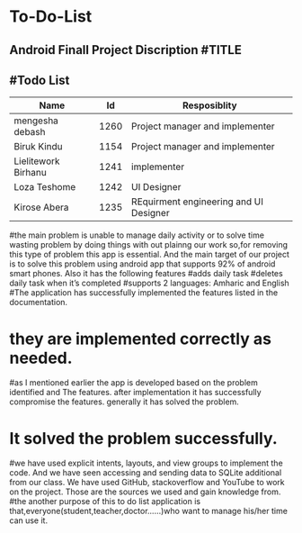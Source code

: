 # To-Do-List
Android Finall Project
Discription
#TITLE
---
#Todo List
---
|Name|         Id|       Resposiblity|
|---|---|---|
|mengesha debash|1260|Project manager and implementer|
|Biruk Kindu|1154|Project manager and implementer|
|Lielitework Birhanu|1241|implementer|
|Loza Teshome|1242|UI Designer|
|Kirose Abera|1235|REquirment engineering and UI Designer|

#the main problem is unable to manage daily activity or to solve time wasting problem by doing things with out plainng our work so,for removing this type of problem this app is essential. And the main target of our project is to solve this problem using android app that supports 92% of android smart phones. Also it has the following features
#adds daily task
#deletes daily task when it’s completed
#supports 2 languages: Amharic and English
#The application has successfully implemented the features listed in the documentation.
# they are implemented correctly as needed.
#as I mentioned earlier the app is developed based on the problem identified and The features. after implementation it has successfully compromise the features. generally it has solved the problem.
# It solved the problem successfully.
#we have used explicit intents, layouts, and view groups to implement the code. And we have seen accessing and sending data to SQLite additional from our class.
We have used GitHub, stackoverflow and YouTube to work on the project. Those are the sources we used and gain knowledge from.
#the another purpose of this to do list application is that,everyone(student,teacher,doctor......)who want to manage his/her time can use it.

